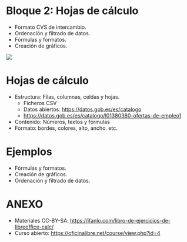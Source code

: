 
# Bloque 2: Hojas de cálculo

* Formato CVS de intercambio.
* Ordenación y filtrado de datos.
* Fórmulas y formatos.
* Creación de gráficos.

![](https://external-content.duckduckgo.com/iu/?u=https%3A%2F%2Ftse2.mm.bing.net%2Fth%3Fid%3DOIP.4ko0I1SeHfBVWu2vovVHSQHaEB%26pid%3DApi&f=1&ipt=30c5f8fcbfb3b7d24b3ec2d868d47dcf66bdedf8a6030f9d7ec64c4d4bc72b22&ipo=images)

# Hojas de cálculo

* Estructura: Filas, columnas, celdas y hojas.
    * Ficheros CSV
    * Datos abiertos: https://datos.gob.es/es/catalogo
    * https://datos.gob.es/es/catalogo/l01380380-ofertas-de-empleo1
* Contenido: Números, textos y fórmulas
* Formato: bordes, colores, alto, ancho. etc.

# Ejemplos

* Fórmulas y formatos.
* Creación de gráficos.
* Ordenación y filtrado de datos.

# ANEXO

* Materiales CC-BY-SA: https://ifanlo.com/libro-de-ejercicios-de-libreoffice-calc/
* Curso abierto: https://oficinalibre.net/course/view.php?id=4
